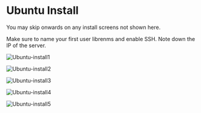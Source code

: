 # Ubuntu Install

You may skip onwards on any install screens not shown here. 

Make sure to name your first user librenms and enable SSH. Note down the IP of the server.

![Ubuntu-install1](https://raw.githubusercontent.com/sensaehf/librenms/master/docs/images/ubuntu-install1.png "Language Selection")

![Ubuntu-install2](https://raw.githubusercontent.com/sensaehf/librenms/master/docs/images/ubuntu-install2.png "Keyboard Selection")

![Ubuntu-install3](https://raw.githubusercontent.com/sensaehf/librenms/master/docs/images/ubuntu-install3.png "Ethernet Configuration")

![Ubuntu-install4](https://raw.githubusercontent.com/sensaehf/librenms/master/docs/images/ubuntu-install4.png "User Configuration")

![Ubuntu-install5](https://raw.githubusercontent.com/sensaehf/librenms/master/docs/images/ubuntu-install5.png "Enable SSH")
